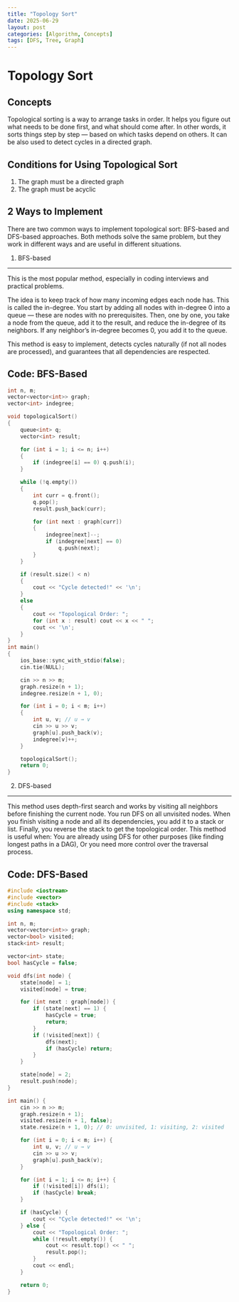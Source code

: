 ```yaml
---
title: "Topology Sort"
date: 2025-06-29
layout: post
categories: [Algorithm, Concepts]
tags: [DFS, Tree, Graph]
---
```


Topology Sort
=============

Concepts
-------------
Topological sorting is a way to arrange tasks in order.
It helps you figure out what needs to be done first, and what should come after.
In other words, it sorts things step by step — based on which tasks depend on others.
It can be also used to detect cycles in a directed graph.

Conditions for Using Topological Sort
-------------
1. The graph must be a directed graph
2. The graph must be acyclic

2 Ways to Implement
-------------
There are two common ways to implement topological sort: BFS-based and DFS-based approaches. 
Both methods solve the same problem, but they work in different ways and are useful in different situations.

1. BFS-based
-------------
This is the most popular method, especially in coding interviews and practical problems.

The idea is to keep track of how many incoming edges each node has. This is called the in-degree.
You start by adding all nodes with in-degree 0 into a queue — these are nodes with no prerequisites.
Then, one by one, you take a node from the queue, add it to the result, and reduce the in-degree of its neighbors.
If any neighbor’s in-degree becomes 0, you add it to the queue.

This method is easy to implement, detects cycles naturally (if not all nodes are processed), and guarantees that all dependencies are respected.

Code: BFS-Based
-------------
```cpp
int n, m;
vector<vector<int>> graph;
vector<int> indegree;

void topologicalSort() 
{
    queue<int> q;
    vector<int> result;

    for (int i = 1; i <= n; i++) 
    {
        if (indegree[i] == 0) q.push(i);
    }

    while (!q.empty()) 
    {
        int curr = q.front(); 
        q.pop();
        result.push_back(curr);

        for (int next : graph[curr]) 
        {
            indegree[next]--;
            if (indegree[next] == 0)
                q.push(next);
        }
    }

    if (result.size() < n) 
    {
        cout << "Cycle detected!" << '\n';
    } 
    else 
    {
        cout << "Topological Order: ";
        for (int x : result) cout << x << " ";
        cout << '\n';
    }
}
int main()
{
    ios_base::sync_with_stdio(false);
    cin.tie(NULL);

    cin >> n >> m;
    graph.resize(n + 1);
    indegree.resize(n + 1, 0);

    for (int i = 0; i < m; i++) 
    {
        int u, v; // u → v
        cin >> u >> v;
        graph[u].push_back(v);
        indegree[v]++;
    }

    topologicalSort();
    return 0;
}
```

2. DFS-based
-------------
This method uses depth-first search and works by visiting all neighbors before finishing the current node.
You run DFS on all unvisited nodes.
When you finish visiting a node and all its dependencies, you add it to a stack or list.
Finally, you reverse the stack to get the topological order.
This method is useful when:
You are already using DFS for other purposes (like finding longest paths in a DAG),
Or you need more control over the traversal process.

Code: DFS-Based
-------------
```cpp
#include <iostream>
#include <vector>
#include <stack>
using namespace std;

int n, m;
vector<vector<int>> graph;
vector<bool> visited;
stack<int> result;

vector<int> state;
bool hasCycle = false;

void dfs(int node) {
    state[node] = 1;
    visited[node] = true;

    for (int next : graph[node]) {
        if (state[next] == 1) {
            hasCycle = true;
            return;
        }
        if (!visited[next]) {
            dfs(next);
            if (hasCycle) return;
        }
    }

    state[node] = 2;
    result.push(node);
}

int main() {
    cin >> n >> m;
    graph.resize(n + 1);
    visited.resize(n + 1, false);
    state.resize(n + 1, 0); // 0: unvisited, 1: visiting, 2: visited

    for (int i = 0; i < m; i++) {
        int u, v; // u → v
        cin >> u >> v;
        graph[u].push_back(v);
    }

    for (int i = 1; i <= n; i++) {
        if (!visited[i]) dfs(i);
        if (hasCycle) break;
    }

    if (hasCycle) {
        cout << "Cycle detected!" << '\n';
    } else {
        cout << "Topological Order: ";
        while (!result.empty()) {
            cout << result.top() << " ";
            result.pop();
        }
        cout << endl;
    }

    return 0;
}
```

